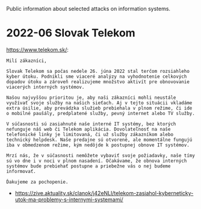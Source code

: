 Public information about selected attacks on information systems.

# 2022-06 Slovak Telekom

https://www.telekom.sk/:

```
Milí zákazníci,

Slovak Telekom sa počas nedele 26. júna 2022 stal terčom rozsiahleho kyber útoku. Podnikli sme viaceré analýzy na vyhodnotenie celkových dopadov útoku a zároveň realizujeme množstvo aktivít pre obnovovanie viacerých interných systémov.

Našou najvyššou prioritou je, aby naši zákazníci mohli neustále využívať svoje služby na našich sieťach. Aj v tejto situácii vkladáme extra úsilie, aby prevádzka služieb prebiehala v plnom režime, či ide o mobilné paušály, predplatené služby, pevný internet alebo TV služby.

V súčasnosti sú zasiahnuté naše interné IT systémy, bez ktorých nefunguje náš web či Telekom aplikácia. Dovolateľnosť na naše telefonické linky je limitovaná, či už služby zákazníkom alebo technický helpdesk. Naše predajne sú otvorené, ale momentálne fungujú iba v obmedzenom režime, kým nedôjde k postupnej obnove IT systémov.

Mrzí nás, že v súčasnosti nemôžete vybaviť svoje požiadavky, naše tímy sú vo dne i v noci v plnom nasadení. Očakávame, že obnova interných systémov bude prebiehať postupne a priebežne vás o nej budeme informovať.

Ďakujeme za pochopenie.
```

* https://zive.aktuality.sk/clanok/j42eNLl/telekom-zasiahol-kyberneticky-utok-ma-problemy-s-internymi-systemami/
